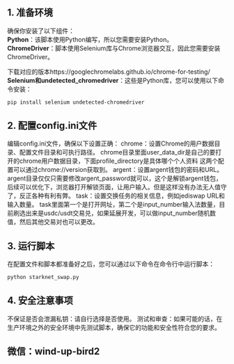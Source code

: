 # 
## 1. 准备环境
确保你安装了以下组件：\
**Python**：该脚本使用Python编写，所以您需要安装Python。\
**ChromeDriver**：脚本使用Selenium库与Chrome浏览器交互，因此您需要安装ChromeDriver。  

下载对应的版本https://googlechromelabs.github.io/chrome-for-testing/  
**Selenium和undetected_chromedriver**：这些是Python库，您可以使用以下命令安装：
```bash
pip install selenium undetected-chromedriver
```
## 2. 配置config.ini文件
编辑config.ini文件，确保以下设置正确：
chrome：设置Chrome的用户数据目录、配置文件目录和可执行路径。
chrome目录里面user_data_dir是自己的要打开的chrome用户数据目录，下面profile_directory是具体哪个个人资料 这两个配置可以通过chrome://version获取到。
argent：设置argent钱包的密码和URL。
argent目录仅仅只需要修改argent_password就可以，这个是解锁argent钱包，后续可以优化下，浏览器打开解锁页面，让用户输入。但是这样没有办法无人值守了，反正各种有利有弊。
task：设置交换任务的相关信息，例如jediswap URL和输入数量。
task里面第一个是打开网址，第二个是input_number输入法数量，目前刷选出来是usdc/usdt交易兑，如果延展开发，可以做input_number随机数值，然后其他交易对也可以更改。
## 3. 运行脚本
在配置文件和脚本都准备好之后，您可以通过以下命令在命令行中运行脚本：
```bash
python starknet_swap.py
```
## 4. 安全注意事项
不保证是否会泄漏私钥：请自行选择是否使用。
测试和审查：如果可能的话，在生产环境之外的安全环境中先测试脚本，确保它的功能和安全性符合您的要求。

## 微信：wind-up-bird2
